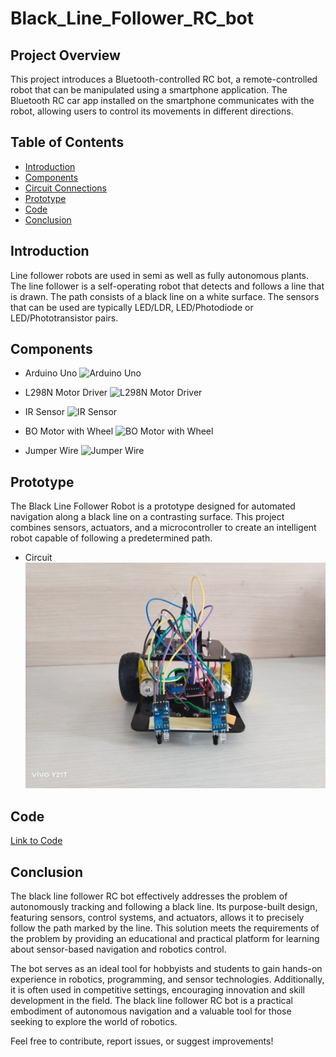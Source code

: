 # Black_Line_Follower_RC_bot

## Project Overview

This project introduces a Bluetooth-controlled RC bot, a remote-controlled robot that can be manipulated using a smartphone application. The Bluetooth RC car app installed on the smartphone communicates with the robot, allowing users to control its movements in different directions.

## Table of Contents

- [Introduction](#introduction)
- [Components](#components)
- [Circuit Connections](#circuit-connections)
- [Prototype](#prototype)
- [Code](#code)
- [Conclusion](#conclusion)

## Introduction

Line follower robots are used in semi as well as fully autonomous plants. The line follower is a self-operating robot that detects and follows a line that is drawn. The path consists of a black line on a white surface. The sensors that can be used are typically LED/LDR, LED/Photodiode or LED/Phototransistor pairs.



## Components

- Arduino Uno 
![Arduino Uno](https://5.imimg.com/data5/NB/KR/OH/SELLER-19590896/arduino-uno-r3-atmega16u2-atmega328-dip-.jpg)

- L298N Motor Driver
![L298N Motor Driver](https://components101.com/sites/default/files/component_pin/L298N-Module-Pinout.jpg)

- IR Sensor 
![IR Sensor ](https://5.imimg.com/data5/EN/IH/PV/SELLER-49489929/ir-sen2.png)

- BO Motor with Wheel
![BO Motor with Wheel ](https://www.robotbanao.com/cdn/shop/products/2-x-duel-shaft-bo-motor-with-wheel-black-and-yellow-2-sets-combo-32482981183724.jpg?v=1635000844)

- Jumper Wire
![Jumper Wire ](https://m.media-amazon.com/images/I/71DvlkHeCuL.jpg)



## Prototype
The Black Line Follower Robot is a prototype designed for automated navigation along a black line on a contrasting surface. This project combines sensors, actuators, and a microcontroller to create an intelligent robot capable of following a predetermined path.

- Circuit
![Circuit](img/img.jpeg)

## Code

[Link to Code](https://docs.google.com/document/d/1yOwO8bCl489hEB7cHf8Prr4tpoaIlrI_q3_zQLsGZC8/edit?usp=sharing)

## Conclusion

The black line follower RC bot effectively addresses the problem of autonomously tracking and following a black line. Its purpose-built design, featuring sensors, control systems, and actuators, allows it to precisely follow the path marked by the line. This solution meets the requirements of the problem by providing an educational and practical platform for learning about sensor-based navigation and robotics control.

The bot serves as an ideal tool for hobbyists and students to gain hands-on experience in robotics, programming, and sensor technologies. Additionally, it is often used in competitive settings, encouraging innovation and skill development in the field. The black line follower RC bot is a practical embodiment of autonomous navigation and a valuable tool for those seeking to explore the world of robotics.

Feel free to contribute, report issues, or suggest improvements!